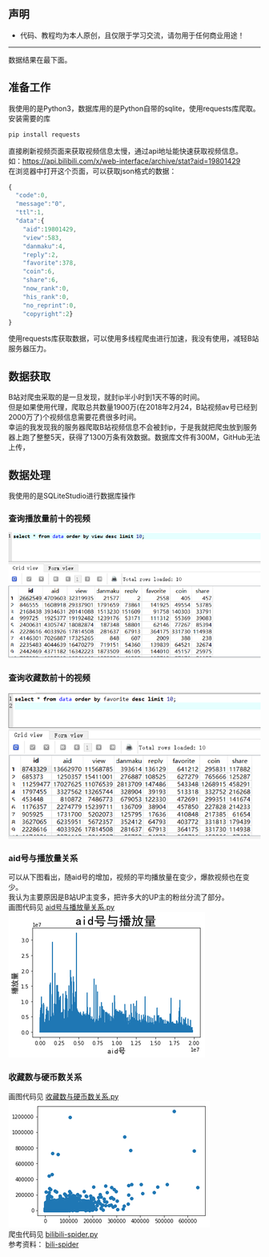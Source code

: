 
## 声明
* 代码、教程均为本人原创，且仅限于学习交流，请勿用于任何商业用途！   
*******


数据结果在最下面。</br>

## 准备工作

我使用的是Python3，数据库用的是Python自带的sqlite，使用requests库爬取。</br>
安装需要的库</br>

```python
pip install requests
```

直接刷新视频页面来获取视频信息太慢，通过api地址能快速获取视频信息。</br>
如：https://api.bilibili.com/x/web-interface/archive/stat?aid=19801429</br>
在浏览器中打开这个页面，可以获取json格式的数据：</br>
```javascript
{
  "code":0,
  "message":"0",
  "ttl":1,
  "data":{
    "aid":19801429,
    "view":583,
    "danmaku":4,
    "reply":2,
    "favorite":378,
    "coin":6,
    "share":6,
    "now_rank":0,
    "his_rank":0,
    "no_reprint":0,
    "copyright":2}
}
```
使用requests库获取数据，可以使用多线程爬虫进行加速，我没有使用，减轻B站服务器压力。</br>

## 数据获取
B站对爬虫采取的是一旦发现，就封ip半小时到1天不等的时间。</br>
但是如果使用代理，爬取总共数量1900万(在2018年2月24，B站视频av号已经到2000万了)个视频信息需要花费很多时间。</br>
幸运的我发现我的服务器爬取B站视频信息不会被封ip，于是我就把爬虫放到服务器上跑了整整5天，获得了1300万条有效数据。数据库文件有300M，GitHub无法上传，</br>

## 数据处理
我使用的是SQLiteStudio进行数据库操作</br>
### 查询播放量前十的视频
![](image/查询播放量前十的视频.png)</br>
### 查询收藏数前十的视频
![](image/查询收藏数前十的视频.png)</br>
### aid号与播放量关系
可以从下图看出，随aid号的增加，视频的平均播放量在变少，爆款视频也在变少。</br>
我认为主要原因是B站UP主变多，把许多大的UP主的粉丝分流了部分。</br>
画图代码见 [aid号与播放量关系.py](code/aid号与播放量关系.py)</br>
![](image/aid号与播放量.png)</br>
### 收藏数与硬币数关系
画图代码见 [收藏数与硬币数关系.py](code/收藏数与硬币数关系.py)</br>
![](image/收藏数与硬币数关系.png)</br>
爬虫代码见 [bilibili-spider.py](bilibili-spider.py)</br>
参考资料： [bili-spider](https://github.com/chenjiandongx/bili-spider)</br>
